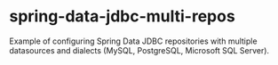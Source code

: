 # spring-data-jdbc-multi-repos

Example of configuring Spring Data JDBC repositories with multiple datasources and dialects (MySQL, PostgreSQL, Microsoft SQL Server).
